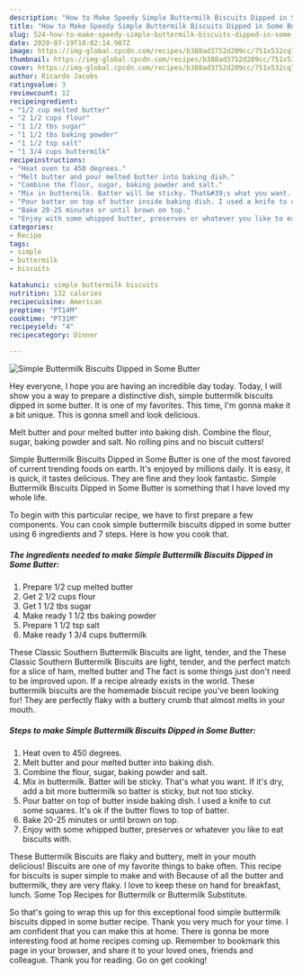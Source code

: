 ```yaml
---
description: "How to Make Speedy Simple Buttermilk Biscuits Dipped in Some Butter"
title: "How to Make Speedy Simple Buttermilk Biscuits Dipped in Some Butter"
slug: 524-how-to-make-speedy-simple-buttermilk-biscuits-dipped-in-some-butter
date: 2020-07-19T18:02:14.907Z
image: https://img-global.cpcdn.com/recipes/b388ad3752d209cc/751x532cq70/simple-buttermilk-biscuits-dipped-in-some-butter-recipe-main-photo.jpg
thumbnail: https://img-global.cpcdn.com/recipes/b388ad3752d209cc/751x532cq70/simple-buttermilk-biscuits-dipped-in-some-butter-recipe-main-photo.jpg
cover: https://img-global.cpcdn.com/recipes/b388ad3752d209cc/751x532cq70/simple-buttermilk-biscuits-dipped-in-some-butter-recipe-main-photo.jpg
author: Ricardo Jacobs
ratingvalue: 3
reviewcount: 12
recipeingredient:
- "1/2 cup melted butter"
- "2 1/2 cups flour"
- "1 1/2 tbs sugar"
- "1 1/2 tbs baking powder"
- "1 1/2 tsp salt"
- "1 3/4 cups buttermilk"
recipeinstructions:
- "Heat oven to 450 degrees."
- "Melt butter and pour melted butter into baking dish."
- "Combine the flour, sugar, baking powder and salt."
- "Mix in buttermilk. Batter will be sticky. That&#39;s what you want. If it&#39;s dry, add a bit more buttermilk so batter is sticky, but not too sticky."
- "Pour batter on top of butter inside baking dish. I used a knife to cut some squares. It&#39;s ok if the butter flows to top of batter."
- "Bake 20-25 minutes or until brown on top."
- "Enjoy with some whipped butter, preserves or whatever you like to eat biscuits with."
categories:
- Recipe
tags:
- simple
- buttermilk
- biscuits

katakunci: simple buttermilk biscuits 
nutrition: 132 calories
recipecuisine: American
preptime: "PT14M"
cooktime: "PT31M"
recipeyield: "4"
recipecategory: Dinner

---
```



![Simple Buttermilk Biscuits Dipped in Some Butter](https://img-global.cpcdn.com/recipes/b388ad3752d209cc/751x532cq70/simple-buttermilk-biscuits-dipped-in-some-butter-recipe-main-photo.jpg)

Hey everyone, I hope you are having an incredible day today. Today, I will show you a way to prepare a distinctive dish, simple buttermilk biscuits dipped in some butter. It is one of my favorites. This time, I'm gonna make it a bit unique. This is gonna smell and look delicious.

Melt butter and pour melted butter into baking dish. Combine the flour, sugar, baking powder and salt. No rolling pins and no biscuit cutters!

Simple Buttermilk Biscuits Dipped in Some Butter is one of the most favored of current trending foods on earth. It's enjoyed by millions daily. It is easy, it is quick, it tastes delicious. They are fine and they look fantastic. Simple Buttermilk Biscuits Dipped in Some Butter is something that I have loved my whole life.


To begin with this particular recipe, we have to first prepare a few components. You can cook simple buttermilk biscuits dipped in some butter using 6 ingredients and 7 steps. Here is how you cook that.

<!--inarticleads1-->

##### The ingredients needed to make Simple Buttermilk Biscuits Dipped in Some Butter:

1. Prepare 1/2 cup melted butter
1. Get 2 1/2 cups flour
1. Get 1 1/2 tbs sugar
1. Make ready 1 1/2 tbs baking powder
1. Prepare 1 1/2 tsp salt
1. Make ready 1 3/4 cups buttermilk


These Classic Southern Buttermilk Biscuits are light, tender, and the These Classic Southern Buttermilk Biscuits are light, tender, and the perfect match for a slice of ham, melted butter and The fact is some things just don&#39;t need to be improved upon. If a recipe already exists in the world. These buttermilk biscuits are the homemade biscuit recipe you&#39;ve been looking for! They are perfectly flaky with a buttery crumb that almost melts in your mouth. 

<!--inarticleads2-->

##### Steps to make Simple Buttermilk Biscuits Dipped in Some Butter:

1. Heat oven to 450 degrees.
1. Melt butter and pour melted butter into baking dish.
1. Combine the flour, sugar, baking powder and salt.
1. Mix in buttermilk. Batter will be sticky. That&#39;s what you want. If it&#39;s dry, add a bit more buttermilk so batter is sticky, but not too sticky.
1. Pour batter on top of butter inside baking dish. I used a knife to cut some squares. It&#39;s ok if the butter flows to top of batter.
1. Bake 20-25 minutes or until brown on top.
1. Enjoy with some whipped butter, preserves or whatever you like to eat biscuits with.


These Buttermilk Biscuits are flaky and buttery, melt in your mouth delicious! Biscuits are one of my favorite things to bake often. This recipe for biscuits is super simple to make and with Because of all the butter and buttermilk, they are very flaky. I love to keep these on hand for breakfast, lunch. Some Top Recipes for Buttermilk or Buttermilk Substitute. 

So that's going to wrap this up for this exceptional food simple buttermilk biscuits dipped in some butter recipe. Thank you very much for your time. I am confident that you can make this at home. There is gonna be more interesting food at home recipes coming up. Remember to bookmark this page in your browser, and share it to your loved ones, friends and colleague. Thank you for reading. Go on get cooking!
